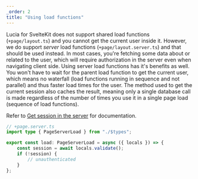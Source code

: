 ```yaml
---
_order: 2
title: "Using load functions"
---
```


Lucia for SvelteKit does not support shared load functions (`+page/layout.ts`) and you cannot get the current user inside it. However, we do support _server_ load functions (`+page/layout.server.ts`) and that should be used instead. In most cases, you're fetching some data about or related to the user, which will require authorization in the server even when navigating client side. Using server load functions has it's benefits as well. You won't have to wait for the parent load function to get the current user, which means no waterfall (load functions running in sequence and not parallel) and thus faster load times for the user. The method used to get the current session also caches the result, meaning only a single database call is made regardless of the number of times you use it in a single page load (sequence of load functions).

Refer to [Get session in the server](/sveltekit/basics/get-session-in-the-server) for documentation.

```ts
// +page.server.ts
import type { PageServerLoad } from "./$types";

export const load: PageServerLoad = async ({ locals }) => {
	const session = await locals.validate();
	if (!session) {
		// unauthenticated
	}
};
```
